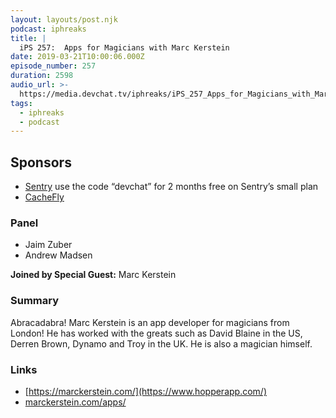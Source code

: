 ```yaml
---
layout: layouts/post.njk
podcast: iphreaks
title: |
  iPS 257:  Apps for Magicians with Marc Kerstein
date: 2019-03-21T10:00:06.000Z
episode_number: 257
duration: 2598
audio_url: >-
  https://media.devchat.tv/iphreaks/iPS_257_Apps_for_Magicians_with_Marc_Kerstein.mp3
tags:
  - iphreaks
  - podcast
---
```

## **Sponsors**

* [Sentry](https://sentry.io/) use the code “devchat” for 2 months free on Sentry’s small plan
* [CacheFly](https://www.cachefly.com/)

### **Panel**

* Jaim Zuber
* Andrew Madsen

**Joined by Special Guest:** Marc Kerstein

### **Summary**

Abracadabra! Marc Kerstein is an app developer for magicians from London! He has worked with the greats such as David Blaine in the US, Derren Brown, Dynamo and Troy in the UK. He is also a magician himself.

### **Links**

* [https://marckerstein.com/](https://www.hopperapp.com/)
* [marckerstein.com/apps/](https://marckerstein.com/?apps)

###
